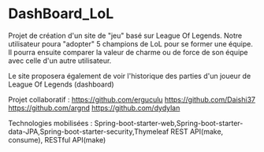 # DashBoard_LoL
Projet de création d'un site de "jeu" basé sur League Of Legends.
Notre utilisateur poura "adopter" 5 champions de LoL pour se former une équipe.
Il pourra ensuite comparer la valeur de charme ou de force de son équipe avec celle d'un autre utilisateur.

Le site proposera également de voir l'historique des parties d'un joueur de League Of Legends (dashboard)

Projet collaboratif :
https://github.com/erguculu
https://github.com/Daishi37
https://github.com/argnd
https://github.com/dydylan

Technologies mobilisées :
Spring-boot-starter-web,Spring-boot-starter-data-JPA,Spring-boot-starter-security,Thymeleaf
REST API(make, consume), RESTful API(make)

